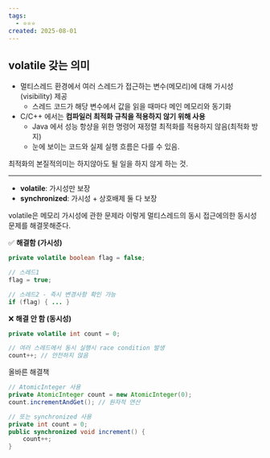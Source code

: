 ```yaml
---
tags:
  - ⭐️⭐️⭐️
created: 2025-08-01
---
```

## volatile 갖는 의미
- 멀티스레드 환경에서 여러 스레드가 접근하는 변수(메모리)에 대해 가시성(visibility) 제공
	-  스레드 코드가 해당 변수에서 값을 읽을 때마다 메인 메모리와 동기화
- C/C++ 에서는 **컴파일러 최적화 규칙을 적용하지 않기 위해 사용**
	- Java 에서 성능 항샹을 위한 명령어 재정렬 최적화를 적용하지 않음(최적화 방지)
	- 눈에 보이는 코드와 실제 실행 흐름은 다를 수 있음.

최적화의 본질적의미는 하지않아도 될 일을 하지 않게 하는 것. 

---

- **volatile**: 가시성만 보장
- **synchronized**: 가시성 + 상호배제 둘 다 보장

volatile은 메모리 가시성에 관한 문제라 이렇게 멀티스레드의 동시 접근에의한 동시성 문제를 해결못해준다.

✅ **해결함 (가시성)**
```java
private volatile boolean flag = false;

// 스레드1
flag = true;

// 스레드2 - 즉시 변경사항 확인 가능
if (flag) { ... }
```
❌ **해결 안 함 (동시성)**
```java
private volatile int count = 0;

// 여러 스레드에서 동시 실행시 race condition 발생
count++; // 안전하지 않음
```
올바른 해결책
```java
// AtomicInteger 사용
private AtomicInteger count = new AtomicInteger(0);
count.incrementAndGet(); // 원자적 연산

// 또는 synchronized 사용
private int count = 0;
public synchronized void increment() {
    count++;
}
```

